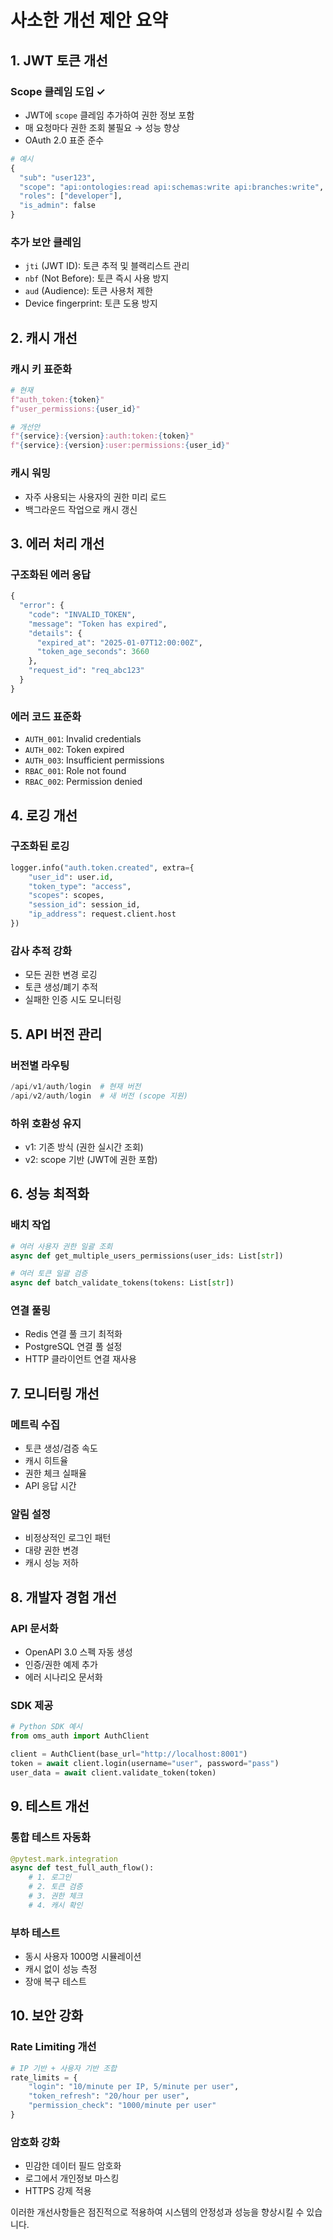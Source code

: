 # 사소한 개선 제안 요약

## 1. JWT 토큰 개선

### Scope 클레임 도입 ✓
- JWT에 `scope` 클레임 추가하여 권한 정보 포함
- 매 요청마다 권한 조회 불필요 → 성능 향상
- OAuth 2.0 표준 준수

```python
# 예시
{
  "sub": "user123",
  "scope": "api:ontologies:read api:schemas:write api:branches:write",
  "roles": ["developer"],
  "is_admin": false
}
```

### 추가 보안 클레임
- `jti` (JWT ID): 토큰 추적 및 블랙리스트 관리
- `nbf` (Not Before): 토큰 즉시 사용 방지
- `aud` (Audience): 토큰 사용처 제한
- Device fingerprint: 토큰 도용 방지

## 2. 캐시 개선

### 캐시 키 표준화
```python
# 현재
f"auth_token:{token}"
f"user_permissions:{user_id}"

# 개선안
f"{service}:{version}:auth:token:{token}"
f"{service}:{version}:user:permissions:{user_id}"
```

### 캐시 워밍
- 자주 사용되는 사용자의 권한 미리 로드
- 백그라운드 작업으로 캐시 갱신

## 3. 에러 처리 개선

### 구조화된 에러 응답
```python
{
  "error": {
    "code": "INVALID_TOKEN",
    "message": "Token has expired",
    "details": {
      "expired_at": "2025-01-07T12:00:00Z",
      "token_age_seconds": 3660
    },
    "request_id": "req_abc123"
  }
}
```

### 에러 코드 표준화
- `AUTH_001`: Invalid credentials
- `AUTH_002`: Token expired
- `AUTH_003`: Insufficient permissions
- `RBAC_001`: Role not found
- `RBAC_002`: Permission denied

## 4. 로깅 개선

### 구조화된 로깅
```python
logger.info("auth.token.created", extra={
    "user_id": user.id,
    "token_type": "access",
    "scopes": scopes,
    "session_id": session_id,
    "ip_address": request.client.host
})
```

### 감사 추적 강화
- 모든 권한 변경 로깅
- 토큰 생성/폐기 추적
- 실패한 인증 시도 모니터링

## 5. API 버전 관리

### 버전별 라우팅
```python
/api/v1/auth/login  # 현재 버전
/api/v2/auth/login  # 새 버전 (scope 지원)
```

### 하위 호환성 유지
- v1: 기존 방식 (권한 실시간 조회)
- v2: scope 기반 (JWT에 권한 포함)

## 6. 성능 최적화

### 배치 작업
```python
# 여러 사용자 권한 일괄 조회
async def get_multiple_users_permissions(user_ids: List[str])

# 여러 토큰 일괄 검증
async def batch_validate_tokens(tokens: List[str])
```

### 연결 풀링
- Redis 연결 풀 크기 최적화
- PostgreSQL 연결 풀 설정
- HTTP 클라이언트 연결 재사용

## 7. 모니터링 개선

### 메트릭 수집
- 토큰 생성/검증 속도
- 캐시 히트율
- 권한 체크 실패율
- API 응답 시간

### 알림 설정
- 비정상적인 로그인 패턴
- 대량 권한 변경
- 캐시 성능 저하

## 8. 개발자 경험 개선

### API 문서화
- OpenAPI 3.0 스펙 자동 생성
- 인증/권한 예제 추가
- 에러 시나리오 문서화

### SDK 제공
```python
# Python SDK 예시
from oms_auth import AuthClient

client = AuthClient(base_url="http://localhost:8001")
token = await client.login(username="user", password="pass")
user_data = await client.validate_token(token)
```

## 9. 테스트 개선

### 통합 테스트 자동화
```python
@pytest.mark.integration
async def test_full_auth_flow():
    # 1. 로그인
    # 2. 토큰 검증
    # 3. 권한 체크
    # 4. 캐시 확인
```

### 부하 테스트
- 동시 사용자 1000명 시뮬레이션
- 캐시 없이 성능 측정
- 장애 복구 테스트

## 10. 보안 강화

### Rate Limiting 개선
```python
# IP 기반 + 사용자 기반 조합
rate_limits = {
    "login": "10/minute per IP, 5/minute per user",
    "token_refresh": "20/hour per user",
    "permission_check": "1000/minute per user"
}
```

### 암호화 강화
- 민감한 데이터 필드 암호화
- 로그에서 개인정보 마스킹
- HTTPS 강제 적용

이러한 개선사항들은 점진적으로 적용하여 시스템의 안정성과 성능을 향상시킬 수 있습니다.